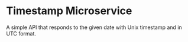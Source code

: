 # Timestamp Microservice

A simple API that responds to the given date with Unix timestamp and in UTC format.
